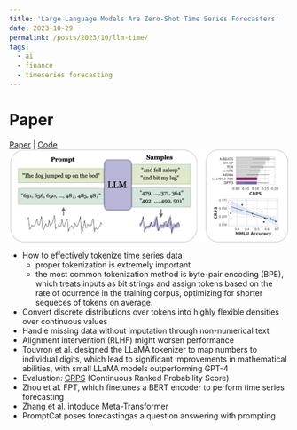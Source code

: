 ```yaml
---
title: 'Large Language Models Are Zero-Shot Time Series Forecasters'
date: 2023-10-29
permalink: /posts/2023/10/llm-time/
tags:
  - ai
  - finance
  - timeseries forecasting
---
```


Paper
======
[Paper](https://arxiv.org/abs/2310.07820) | 
[Code](https://github.com/ngruver/llmtime)
<img src='/images/llmtime_top_fig.png' style='display:block; margin:auto;'>


- How to effectively tokenize time series data
  - proper tokenization is extremely important
  - the most common tokenization method is byte-pair encoding (BPE), which treats inputs as bit strings and assign tokens based on the rate of ocurrence in the training corpus, optimizing for shorter sequeces of tokens on average.
- Convert discrete distributions over tokens into highly flexible densities over continuous values
- Handle missing data without imputation through non-numerical text
- Alignment intervention (RLHF) might worsen performance
- Touvron et al. designed the LLaMA tokenizer to map numbers to individual digits, which lead to significant improvements in mathematical abilities, with small LLaMA models outperforming GPT-4
- Evaluation: [CRPS](https://www.lokad.com/continuous-ranked-probability-score) (Continuous Ranked Probability Score)
- Zhou et al. FPT, which finetunes a BERT encoder to perform time series forecasting
- Zhang et al. intoduce Meta-Transformer
- PromptCat poses forecastingas a question answering with prompting
